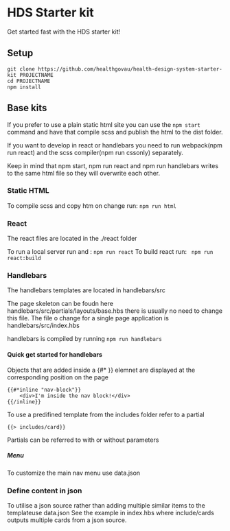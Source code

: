 # HDS Starter kit

Get started fast with the HDS starter kit!

## Setup

    git clone https://github.com/healthgovau/health-design-system-starter-kit PROJECTNAME
    cd PROJECTNAME
    npm install

## Base kits

If you prefer to use a plain static html site you can use the `npm start` command and have that compile scss and publish the html to the dist folder.

If you want to develop in react or handlebars you need to run webpack(npm run react) and the scss compiler(npm run cssonly) separately.

Keep in mind that npm start, npm run react and npm run handlebars writes to the same html file so they will overwrite each other.

### Static HTML
    
To compile scss and copy htm on change run: `npm run html`

### React
The react files are located in the ./react folder

To run a local server run and :  `npm run react`
To build react run:        ` npm run react:build`

### Handlebars

The handlebars templates are located in handlebars/src

The page skeleton can be foudn here handlebars/src/partials/layouts/base.hbs there is usually no need to change this file.
The file o change for a single page application is handlebars/src/index.hbs

handlebars is compiled by running `npm run handlebars`

#### Quick get started for handlebars

Objects that are added inside a {#* }} elemnet are displayed at the corresponding position on the page

    {{#*inline "nav-block"}}
        <div>I'm inside the nav block!</div>
    {{/inline}}

To use a predifined template from the includes folder refer to a partial

    {{> includes/card}}

Partials can be referred to with or without parameters

##### Menu

To customize the main nav menu use data.json

### Define content in json

To utilise a json source rather than adding multiple similar items to the templateuse data.json
See the example in index.hbs where include/cards outputs multiple cards from a json source.

    

    

